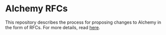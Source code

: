 # Alchemy RFCs
This repository describes the process for proposing changes to Alchemy in the form of RFCs. For more details, read [here](./rfcs/index.md).
